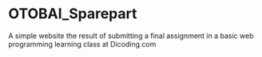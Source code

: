 # OTOBAI_Sparepart
A simple website the result of submitting a final assignment in a basic web programming learning class at Dicoding.com
